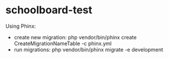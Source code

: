 # schoolboard-test

Using Phinx:
- create new migration:
php vendor/bin/phinx create CreateMigrationNameTable -c phinx.yml
- run migrations: php vendor/bin/phinx migrate -e development

